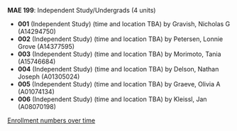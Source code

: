 **MAE 199**: Independent Study/Undergrads (4 units)

- **001** (Independent Study) (time and location TBA) by Gravish, Nicholas G (A14294750)
- **002** (Independent Study) (time and location TBA) by Petersen, Lonnie Grove (A14377595)
- **003** (Independent Study) (time and location TBA) by Morimoto, Tania (A15746684)
- **004** (Independent Study) (time and location TBA) by Delson, Nathan Joseph (A01305024)
- **005** (Independent Study) (time and location TBA) by Graeve, Olivia A (A01074134)
- **006** (Independent Study) (time and location TBA) by Kleissl, Jan (A08070198)

[Enrollment numbers over time](./MAE199.tsv)
